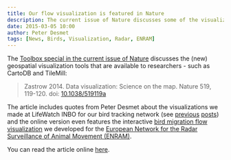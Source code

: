 ```yaml
---
title: Our flow visualization is featured in Nature
description: The current issue of Nature discusses some of the visualization tools we use.
date: 2015-03-05 10:00
author: Peter Desmet
tags: [News, Birds, Visualization, Radar, ENRAM]
---
```


The [Toolbox special in the current issue of Nature](http://doi.org/10.1038/519119a) discusses the (new) geospatial visualization tools that are available to researchers - such as CartoDB and TileMill:

> Zastrow 2014. Data visualization: Science on the map. Nature 519, 119-120. doi: [10.1038/519119a](http://doi.org/10.1038/519119a)

The article includes quotes from Peter Desmet about the visualizations we made at LifeWatch INBO for our bird tracking network (see [previous]({filename}tracking-eric.md) [posts]({filename}jcd-2014.md)) and the online version even features the interactive [bird migration flow visualization]({filename}bird-migration-flow-visualization.md) we developed for the [European Network for the Radar Surveillance of Animal Movement (ENRAM)](http://enram.eu).

You can read the article online [here](http://doi.org/10.1038/519119a).

